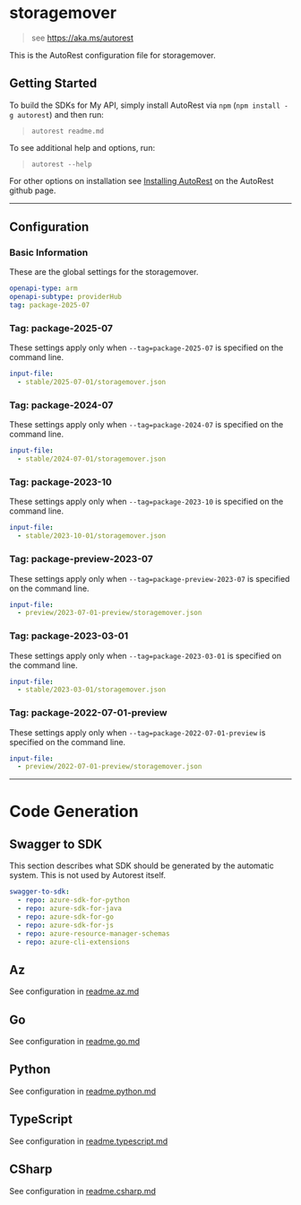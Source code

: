 # storagemover

> see https://aka.ms/autorest

This is the AutoRest configuration file for storagemover.

## Getting Started

To build the SDKs for My API, simply install AutoRest via `npm` (`npm install -g autorest`) and then run:

> `autorest readme.md`

To see additional help and options, run:

> `autorest --help`

For other options on installation see [Installing AutoRest](https://aka.ms/autorest/install) on the AutoRest github page.

---

## Configuration

### Basic Information

These are the global settings for the storagemover.

``` yaml
openapi-type: arm
openapi-subtype: providerHub
tag: package-2025-07
```

### Tag: package-2025-07

These settings apply only when `--tag=package-2025-07` is specified on the command line.

```yaml $(tag) == 'package-2025-07'
input-file:
  - stable/2025-07-01/storagemover.json
```


### Tag: package-2024-07

These settings apply only when `--tag=package-2024-07` is specified on the command line.

```yaml $(tag) == 'package-2024-07'
input-file:
  - stable/2024-07-01/storagemover.json
```

### Tag: package-2023-10

These settings apply only when `--tag=package-2023-10` is specified on the command line.

``` yaml $(tag) == 'package-2023-10'
input-file:
  - stable/2023-10-01/storagemover.json
```

### Tag: package-preview-2023-07

These settings apply only when `--tag=package-preview-2023-07` is specified on the command line.

``` yaml $(tag) == 'package-preview-2023-07'
input-file:
  - preview/2023-07-01-preview/storagemover.json
```

### Tag: package-2023-03-01

These settings apply only when `--tag=package-2023-03-01` is specified on the command line.

``` yaml $(tag) == 'package-2023-03-01'
input-file:
  - stable/2023-03-01/storagemover.json
```

### Tag: package-2022-07-01-preview

These settings apply only when `--tag=package-2022-07-01-preview` is specified on the command line.

``` yaml $(tag) == 'package-2022-07-01-preview'
input-file:
  - preview/2022-07-01-preview/storagemover.json
```

---

# Code Generation

## Swagger to SDK

This section describes what SDK should be generated by the automatic system.
This is not used by Autorest itself.

``` yaml $(swagger-to-sdk)
swagger-to-sdk:
  - repo: azure-sdk-for-python
  - repo: azure-sdk-for-java
  - repo: azure-sdk-for-go
  - repo: azure-sdk-for-js
  - repo: azure-resource-manager-schemas
  - repo: azure-cli-extensions
```

## Az

See configuration in [readme.az.md](./readme.az.md)

## Go

See configuration in [readme.go.md](./readme.go.md)

## Python

See configuration in [readme.python.md](./readme.python.md)

## TypeScript

See configuration in [readme.typescript.md](./readme.typescript.md)

## CSharp

See configuration in [readme.csharp.md](./readme.csharp.md)
